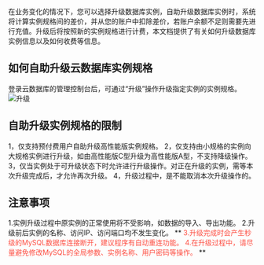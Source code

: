 在业务变化的情况下，您可以选择升级数据库实例，自助升级数据库实例时，系统将计算实例规格间的差价，并从您的账户中扣除差价，若账户余额不足则需要先进行充值。升级后将按照新的实例规格进行计费，本文档提供了有关如何升级数据库实例信息以及如何收费等信息。

## 如何自助升级云数据库实例规格
登录云数据库的管理控制台后，可通过“升级”操作升级指定实例的实例规格。
![升级](http://imgcache.tcecqpoc.fsphere.cn/image/mccdn.qcloud.com/static/img/d7b59861436817bcc9a0be795c49b1ec/image.png)

## 自助升级实例规格的限制
1，仅支持预付费用户自助升级高性能版实例规格。
2，仅支持由小规格的实例向大规格实例进行升级，如由高性能版C型升级为高性能版A型，不支持降级操作。
3，仅当实例处于可升级状态下时允许进行升级操作。对正在升级的实例，需等本次升级完成后，才允许再次升级。
4，升级过程中，是不能取消本次升级操作的。

## 注意事项
1.实例升级过程中原实例的正常使用将不受影响，如数据的导入、导出功能。
2.升级前后实例的名称、访问IP、访问端口均不发生变化。
** <font color="#FE4C40">3.升级完成时会产生秒级的MySQL数据库连接断开，建议程序有自动重连功能。
4.在升级过程中，请尽量避免修改MySQL的全局参数、实例名称、用户密码等操作。</font> **